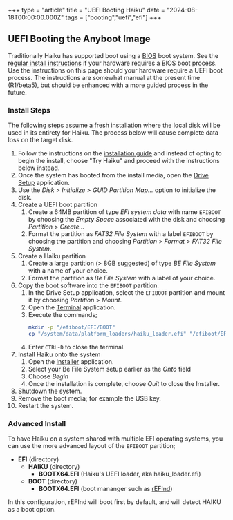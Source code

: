 +++
type = "article"
title = "UEFI Booting Haiku"
date = "2024-08-18T00:00:00.000Z"
tags = ["booting","uefi","efi"]
+++

## UEFI Booting the Anyboot Image

Traditionally Haiku has supported boot using a [BIOS](https://en.wikipedia.org/wiki/BIOS) boot system. See the [regular install instructions](/get-haiku/installation-guide/) if your hardware requires a BIOS boot process. Use the instructions on this page should your hardware require a UEFI boot process. The instructions are somewhat manual at the present time (R1/beta5), but should be enhanced with a more guided process in the future.

### Install Steps

The following steps assume a fresh installation where the local disk will be used in its entirety for Haiku. The process below will cause complete data loss on the target disk.

1. Follow the instructions on the [installation guide](/get-haiku/installation-guide/) and instead of opting to begin the install, choose "Try Haiku" and proceed with the instructions below instead.
2. Once the system has booted from the install media, open the [Drive Setup](/docs/userguide/en/applications/drivesetup.html) application.
3. Use the _Disk_ > _Initialize_ > _GUID Partition Map..._ option to initialize the disk.
4. Create a UEFI boot partition
   1. Create a 64MB partition of type _EFI system data_ with name `EFIBOOT` by choosing the _Empty Space_ associated with the disk and choosing _Partition_ > _Create..._
   2. Format the partition as _FAT32 File System_ with a label `EFIBOOT` by choosing the partition and choosing _Partition_ > _Format_ > _FAT32 File System_.
5. Create a Haiku partition
   1. Create a large partition (> 8GB suggested) of type _BE File System_ with a name of your choice.
   2. Format the partition as _Be File System_ with a label of your choice.
7. Copy the boot software into the `EFIBOOT` partition.
   1. In the Drive Setup application, select the `EFIBOOT` partition and mount it by choosing _Partition_ > _Mount_.
   2. Open the [Terminal](/docs/userguide/en/applications/terminal.html) application.
   3. Execute the commands;
      ```sh
      mkdir -p "/efiboot/EFI/BOOT"
      cp "/system/data/platform_loaders/haiku_loader.efi" "/efiboot/EFI/BOOT/BOOTX64.EFI"
      ```
   4. Enter `CTRL`-`D` to close the terminal.
8. Install Haiku onto the system
   1. Open the [Installer](/docs/userguide/en/applications/installer.html) application.
   2. Select your Be File System setup earlier as the _Onto_ field
   3. Choose _Begin_
   4. Once the installation is complete, choose _Quit_ to close the Installer.
9. Shutdown the system.
10. Remove the boot media; for example the USB key.
11. Restart the system.

### Advanced Install

To have Haiku on a system shared with multiple EFI operating systems, you can use the more advanced layout of the `EFIBOOT` partition;

  * **EFI** (directory)
    * **HAIKU** (directory)
      * **BOOTX64.EFI** (Haiku's UEFI loader, aka haiku_loader.efi)
    * **BOOT** (directory)
      * **BOOTX64.EFI** (boot mananger such as [rEFInd](https://www.rodsbooks.com/refind/))

In this configuration, rEFInd will boot first by default, and will detect HAIKU as a boot option.
